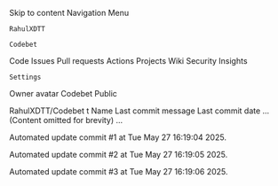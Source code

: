 Skip to content
Navigation Menu

    RahulXDTT

    Codebet

Code
Issues
Pull requests
Actions
Projects
Wiki
Security
Insights

    Settings

Owner avatar
Codebet
Public

RahulXDTT/Codebet
t
Name	Last commit message
	Last commit date
... (Content omitted for brevity) ...


Automated update commit #1 at Tue May 27 16:19:04 2025.

Automated update commit #2 at Tue May 27 16:19:05 2025.

Automated update commit #3 at Tue May 27 16:19:06 2025.